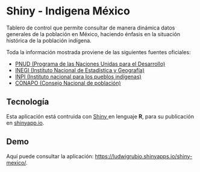 # Shiny - Indigena México

Tablero de control que permite consultar de manera dinámica datos generales de la población en México, haciendo énfasis en la situación histórica de la población indígena.

Toda la información mostrada proviene de las siguientes fuentes oficiales:

<ul>
                <li>
                <a target="_blank" href="http://hdr.undp.org/en/indicators/137506">
                PNUD (Programa de las Naciones Unidas para el Desarrollo) </a>
                </li>
                <li>
                <a target="_blank" href="http://www.beta.inegi.org.mx/temas/estructura/ ">
                INEGI (Instituto Nacional de Estadística y Geografía) </a>
                </li>
                <li>
                <a target="_blank" href="http://atlas.cdi.gob.mx ">
                INPI (Instituto nacional para los pueblos indígenas) </a>
                </li>
                <li>
                <a target="_blank" href="http://www.conapo.gob.mx/es/CONAPO/Datos_Abiertos_del_indice_de_Marginacion ">
                CONAPO (Consejo Nacional de población) </a>
                </li>
</ul>

 ## Tecnología
 
 Esta aplicación está contruida con <a target="_blank" href="https://github.com/rstudio/shiny"> Shiny </a> en lenguaje __R__, para su publicación en <a target="_blank" href="https://www.shinyapps.io/">shinyapp.io</a>.
 
 ## Demo
 
Aquí puede consultar la aplicación: <a target="_blank" href="https://ludwigrubio.shinyapps.io/shiny-mexico/">https://ludwigrubio.shinyapps.io/shiny-mexico/</a>.
 
 
                
                
                
                
